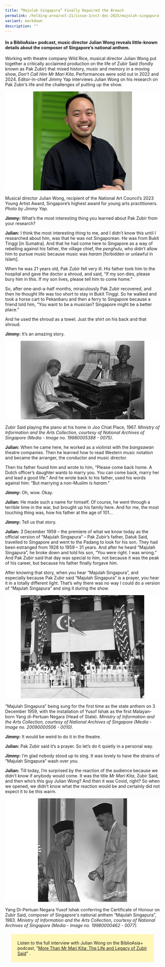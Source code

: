 ```yaml
---
title: “Majulah Singapura” Finally Repaired the Breach
permalink: /holding-area/vol-21/issue-3/oct-dec-2025/majulah-singapura-finally-repaired-the-breach/
variant: markdown
description: ""
---
```

#### In a BiblioAsia+ podcast, music director Julian Wong reveals little-known details about the composer of Singapore’s national anthem.

Working with theatre company Wild Rice, musical director Julian Wong put together a critically acclaimed production on the life of Zubir Said (fondly known as Pak Zubir) that mixed history, music and memory in a moving show, _Don’t Call Him Mr Mari Kita_. Performances were sold out in 2022 and 2024. Editor-in-chief Jimmy Yap interviews Julian Wong on his research on Pak Zubir’s life and the challenges of putting up the show.

 
![](/images/Vol%2021%20Issue%203/Composer/composer_julian.jpg)
<div style="background-color:white;">Musical director Julian Wong, recipient of the National Art Council’s 2023 Young Artist Award, Singapore’s highest award for young arts practitioners. <i>Photo by Jimmy Yap. </i></div>

  

**Jimmy:** What’s the most interesting thing you learned about Pak Zubir from your research?

  

**Julian:** I think the most interesting thing to me, and I didn’t know this until I researched about him, was that he was not Singaporean. He was from Bukit Tinggi \[in Sumatra\]. And that he had come here to Singapore as a way of rebelling against his father, the village chief, the _penghulu_, who didn’t allow him to pursue music because music was _haram_ \[forbidden or unlawful in Islam\].&nbsp;

When he was 21 years old, Pak Zubir fell very ill. His father took him to the hospital and gave the doctor a shroud, and said, “If my son dies, please bury him in this. If my son lives, please tell him to come home.”

So, after one-and-a-half months, miraculously Pak Zubir recovered, and then he thought life was too short to stay in Bukit Tinggi. So he walked and took a horse cart to Pekanbaru and then a ferry to Singapore because a friend told him, “You want to be a musician? Singapore might be a better place.”

And he used the shroud as a towel. Just the shirt on his back and that shroud.&nbsp;

**Jimmy:** It’s an amazing story.

  
![](/images/Vol%2021%20Issue%203/Composer/composer_main.jpg)
<div style="background-color:white;">Zubir Said playing the piano at his home in Joo Chiat Place, 1967. <i>Ministry of Information and the Arts Collection, courtesy of National Archives of Singapore (Media - Image no. 19980005388 - 0075).</i></div>


**Julian:** When he came here, he worked as a violinist with the _bangsawan_ theatre companies. Then he learned how to read Western music notation and became the arranger, the conductor and music director.

Then his father found him and wrote to him, “Please come back home. A Dutch officer’s daughter wants to marry you. You can come back, marry her and lead a good life.” And he wrote back to his father, used his words against him: “But marrying a non-Muslim is _haram_.”&nbsp;

  

**Jimmy:** Oh, wow. Okay.

  

**Julian:** He made such a name for himself. Of course, he went through a terrible time in the war, but brought up his family here. And for me, the most touching thing was, how his father at the age of 101…

  

**Jimmy:** Tell us that story.

  

**Julian:** 3 December 1959 – the premiere of what we know today as the official version of “Majulah Singapura” – Pak Zubir’s father, Datuk Said, travelled to Singapore and went to the Padang to look for his son. They had been estranged from 1928 to 1959 – 31 years. And after he heard “Majulah Singapura”, he broke down and told his son, “You were right. I was wrong.” And Pak Zubir said that day was special to him, not because it was the peak of his career, but because his father finally forgave him.

After knowing that story, when you hear “Majulah Singapura”, and especially because Pak Zubir said “Majulah Singapura” is a prayer, you hear it in a totally different light. That’s why there was no way I could do a version of “Majulah Singapura” and sing it during the show.

 
![](/images/Vol%2021%20Issue%203/Composer/composer_anthem.jpg)
<div style="background-color:white;">“Majulah Singapura” being sung for the first time as the state anthem on 3 December 1959, with the installation of Yusof Ishak as the first Malayan-born Yang di-Pertuan Negara (Head of State). <i>Ministry of Information and the Arts Collection, courtesy of National Archives of Singapore (Media - Image no. 20090000506 - 0010).</i></div>


**Jimmy:** It would be weird to do it in the theatre.

  

**Julian:** Pak Zubir said it’s a prayer. So let’s do it quietly in a personal way. &nbsp;

  

**Jimmy:** I’m glad nobody stood up to sing. It was lovely to have the strains of “Majulah Singapura” wash over you.

  

**Julian:** Till today, I’m surprised by the reaction of the audience because we didn’t know if anybody would come. It was the title _Mr Mari Kita_, Zubir Said, and then who’s this guy Julian Wong? And then it was Covid, right? So when we opened, we didn’t know what the reaction would be and certainly did not expect it to be this warm. 


![](/images/Vol%2021%20Issue%203/Composer/composer_yangdi.jpg)
<div style="background-color:white;">Yang Di-Pertuan Negara Yusof Ishak conferring the Certificate of Honour on Zubir Said, composer of Singapore's national anthem “Majulah Singapura”, 1963. <i>Ministry of Information and the Arts Collection, courtesy of National Archives of Singapore (Media - Image no. 19980000462 - 0077).</i></div>



<div style="background-color: #fff6ba; padding: 20px; margin: 20px; text-align:left; font-size:100%">
Listen to the full interview with Julian Wong on the BiblioAsia+ podcast, “<a href="https://biblioasia.nlb.gov.sg/podcast/life-and-legacy-zubir-said-julian-wong/">More Than Mr Mari Kita: The Life and Legacy of Zubir Said</a>” .
<br></div>